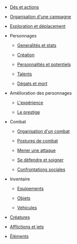 <!-- docs/_sidebar.md -->

* [Dés et actions](bases/D100.md "Dés et actions")

* [Organisation d'une campagne](bases/campagnes.md "Organisation d'une campagne")

* [Exploration et déplacement](bases/exploration.md "Exploration et déplacement")

* Personnages

  * [Generalités et stats](personnages/generalites.md "Generalités et stats")

  * [Création](personnages/creation.md "Création")

  * [Personnalités et potentiels](personnages/personnalites.md "Personnalités et potentiels")

  * [Talents](personnages/talents.md "Talents")

  * [Dégats et mort](personnages/vitalite.md "Dégats et mort")

* Amélioration des personnages

  * [L'expérience](personnages/niveaux.md "L'expérience")

  * [Le prestige](personnages/prestige.md "Le prestige")

* Combat

  * [Organisation d'un combat](combats/presentation.md "Organisation d'un combat")

  * [Postures de combat](combats/postures.md "Postures de combat")

  * [Mener une attaque](combats/attacc.md "Mener et attaquer")

  * [Se défendre et soigner](combats/protecc.md "Se défendre et soigner")

  * [Confrontations sociales](combats/social.md "Confrontations sociales")

* Inventaire

  * [Equipements](combats/equipements.md "Equipements")

  * [Objets](add-ons/objets.md "Objets")

  * [Vehicules](add-ons/vehicules.md "Vehicules")

* [Créatures](add-ons/creatures.md "Créatures")

* [Afflictions et jets](add-ons/afflictions.md "Afflictions et jets")

* [Éléments](add-ons/elements.md "Effets élémentaires")
